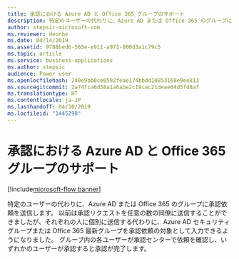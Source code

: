 ```yaml
---
title: 承認における Azure AD と Office 365 グループのサポート
description: 特定のユーザーの代わりに、Azure AD または Office 365 のグループに承認依頼を送信します。
author: stepsic-microsoft-com
ms.reviewer: deonhe
ms.date: 04/14/2019
ms.assetid: 9788bed6-565e-e911-a973-000d3a1c79c5
ms.topic: article
ms.service: business-applications
ms.author: stepsic
audience: Power user
ms.openlocfilehash: 240e9bb0ce0592feae174bbdd10853168e9ee813
ms.sourcegitcommit: 2a74fca6d58a1a6abe2c19cac21deae64d5fd8af
ms.translationtype: HT
ms.contentlocale: ja-JP
ms.lasthandoff: 04/30/2019
ms.locfileid: "1445298"
---
```

# <a name="support-for-azure-ad-and-office-365-groups-in-approvals"></a>承認における Azure AD と Office 365 グループのサポート

[!include[microsoft-flow banner](../includes/microsoft-flow.md)]

特定のユーザーの代わりに、Azure AD または Office 365 のグループに承認依頼を送信します。 以前は承認リクエストを任意の数の同僚に送信することができましたが、それぞれの人に個別に送信する代わりに、Azure AD セキュリティ グループまたは Office 365 最新グループを承認依頼の対象として入力できるようになりました。 グループ内の各ユーザーが承認センターで依頼を確認し、いずれかのユーザーが承認すると承認が完了します。
